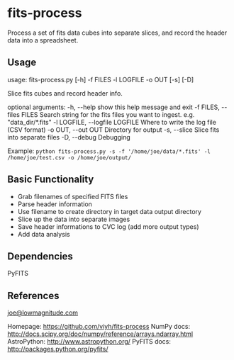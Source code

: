 fits-process
============

Process a set of fits data cubes into separate slices, and record the header data into a spreadsheet.

Usage
-----
usage: fits-process.py [-h] -f FILES -l LOGFILE -o OUT [-s] [-D]

Slice fits cubes and record header info.

optional arguments:
  -h, --help            show this help message and exit
  -f FILES, --files FILES
                        Search string for the fits files you want to ingest.
                        e.g. "data_dir/*.fits"
  -l LOGFILE, --logfile LOGFILE
                        Where to write the log file (CSV format)
  -o OUT, --out OUT     Directory for output
  -s, --slice           Slice fits into separate files
  -D, --debug           Debugging

Example:
 `python fits-process.py -s -f '/home/joe/data/*.fits' -l /home/joe/test.csv -o /home/joe/output/`

Basic Functionality
-------------------
* Grab filenames of specified FITS files
* Parse header information
* Use filename to create directory in target data output directory
* Slice up the data into separate images
* Save header informations to CVC log (add more output types)
* Add data analysis

Dependencies
------------
PyFITS


References
----------
joe@lowmagnitude.com

Homepage: https://github.com/viyh/fits-process
NumPy docs: http://docs.scipy.org/doc/numpy/reference/arrays.ndarray.html
AstroPython: http://www.astropython.org/
PyFITS docs: http://packages.python.org/pyfits/
